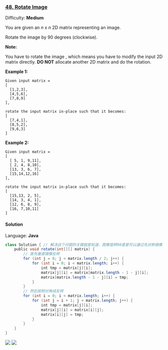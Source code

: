 ### [48\. Rotate Image](https://leetcode.com/problems/rotate-image/)

Difficulty: **Medium**


You are given an _n_ x _n_ 2D matrix representing an image.

Rotate the image by 90 degrees (clockwise).

**Note:**

You have to rotate the image , which means you have to modify the input 2D matrix directly. **DO NOT** allocate another 2D matrix and do the rotation.

**Example 1:**

```
Given input matrix = 
[
  [1,2,3],
  [4,5,6],
  [7,8,9]
],

rotate the input matrix in-place such that it becomes:
[
  [7,4,1],
  [8,5,2],
  [9,6,3]
]
```

**Example 2:**

```
Given input matrix =
[
  [ 5, 1, 9,11],
  [ 2, 4, 8,10],
  [13, 3, 6, 7],
  [15,14,12,16]
], 

rotate the input matrix in-place such that it becomes:
[
  [15,13, 2, 5],
  [14, 3, 4, 1],
  [12, 6, 8, 9],
  [16, 7,10,11]
]
```


#### Solution

Language: **Java**

```java
class Solution { // 解决这个问题的关键就是知道，图像旋转90度是可以通过先对称镜像，然后对角线镜像可以得到旋转结果
    public void rotate(int[][] matrix) {
        // 首先垂直镜像反转
        for (int j = 0; j < matrix.length / 2; j++) {
            for (int i = 0; i < matrix.length; i++) {
                int tmp = matrix[j][i];
                matrix[j][i] = matrix[matrix.length - 1 - j][i];
                matrix[matrix.length - 1 - j][i] = tmp;
            }
        }
        // 然后按照对角线反转
        for (int i = 0; i < matrix.length; i++) {
            for (int j = i + 1; j < matrix.length; j++) {
                int tmp = matrix[j][i];
                matrix[j][i] = matrix[i][j];
                matrix[i][j] = tmp;
            }
        }
    }
}
```
![](http://ww2.sinaimg.cn/large/006tNc79ly1g4rmwqusm2j31bu0q6n1w.jpg)
![](http://ww2.sinaimg.cn/large/006tNc79ly1g4rmxspjwaj31410u0ard.jpg)
